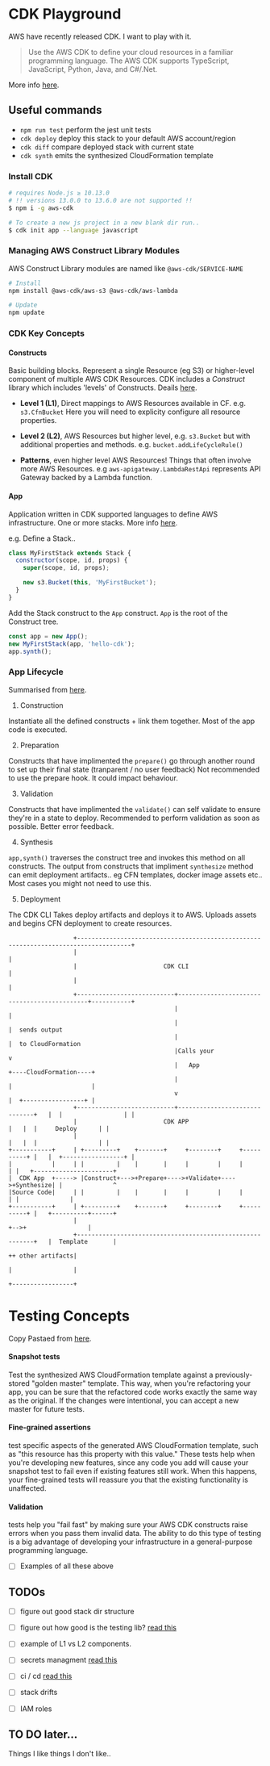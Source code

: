 # CDK Playground

AWS have recently released CDK. I want to play with it.

> Use the AWS CDK to define your cloud resources in a familiar programming language. The AWS CDK supports TypeScript, JavaScript, Python, Java, and C#/.Net. 

More info [here](https://docs.aws.amazon.com/cdk/latest/guide/home.html).

## Useful commands

 * `npm run test`         perform the jest unit tests
 * `cdk deploy`           deploy this stack to your default AWS account/region
 * `cdk diff`             compare deployed stack with current state
 * `cdk synth`            emits the synthesized CloudFormation template

### Install CDK

```bash
# requires Node.js ≥ 10.13.0
# !! versions 13.0.0 to 13.6.0 are not supported !!
$ npm i -g aws-cdk

# To create a new js project in a new blank dir run..
$ cdk init app --language javascript
```

### Managing AWS Construct Library Modules 

AWS Construct Library modules are named like `@aws-cdk/SERVICE-NAME`

```bash
# Install
npm install @aws-cdk/aws-s3 @aws-cdk/aws-lambda

# Update
npm update
```

### CDK Key Concepts

#### Constructs  
Basic building blocks. Represent a single Resource (eg S3) or higher-level component of multiple AWS CDK Resources.
CDK includes a _Construct_ library which includes 'levels' of Constructs. Deails [here](https://docs.aws.amazon.com/cdk/latest/guide/constructs.html).

- **Level 1 (L1)**, Direct mappings to AWS Resources available in CF. e.g. `s3.CfnBucket` Here you will need to explicity configure all resource properties.

- **Level 2 (L2)**, AWS Resources but higher level, e.g. `s3.Bucket` but with additional properties and methods. e.g. `bucket.addLifeCycleRule()`

- **Patterns**, even higher level AWS Resources! Things that often involve more AWS Resources. e.g `aws-apigateway.LambdaRestApi` represents API Gateway backed by a Lambda function.

#### App
Application written in CDK supported languages to define AWS infrastructure. One or more stacks. More info [here](https://docs.aws.amazon.com/cdk/latest/guide/apps.html).

e.g. Define a Stack..

```javascript
class MyFirstStack extends Stack {
  constructor(scope, id, props) {
    super(scope, id, props);

    new s3.Bucket(this, 'MyFirstBucket');
  }
}
```

Add the Stack construct to the `App` construct. `App` is the root of the Construct tree.

```javascript
const app = new App();
new MyFirstStack(app, 'hello-cdk');
app.synth();
```

### App Lifecycle
Summarised from [here](https://docs.aws.amazon.com/cdk/latest/guide/apps.html).

1. Construction

Instantiate all the defined constructs + link them together. Most of the app code is executed.

2. Preparation

Constructs that have implimented the `prepare()` go through another round to set up their final state (tranparent / no user feedback) Not recommended to use the prepare hook. It could impact behaviour. 

3. Validation

Constructs that have implimented the `validate()` can self validate to ensure they're in a state to deploy. Recommended to perform validation as soon as possible. Better error feedback.

4. Synthesis

`app,synth()` traverses the construct tree and invokes this method on all constructs. The output from constructs that impliment `synthesize` method can emit deployment artifacts.. eg CFN templates, docker image assets etc.. Most cases you might not need to use this.

5. Deployment

The CDK CLI Takes deploy artifacts and deploys it to AWS. Uploads assets and begins CFN deployment to create resources.


```
                  +-------------------------------------------------------------------------------------+
                  |                                                                                     |
                  |                        CDK CLI                                                      |
                  |                                                                                     |
                  +---------------------------+---------------------------------------------+-----------+
                                              |                                             |
                                              |                                             |  sends output
                                              |                                             |  to CloudFormation
                                              |Calls your                                   v
                                              |   App                            +----CloudFormation----+
                                              |                                  |                      |
                                              v                                  |  +-----------------+ |
                  +---------------------------+------------------------------+   |  |                 | |
                  |                        CDK APP                           |   |  |     Deploy      | |
                  |                                                          |   |  |                 | |
+-----------+     | +---------+    +-------+     +--------+     +----------+ |   |  +-----------------+ |
|           |     | |         |    |       |     |        |     |          | |   +----------------------+
|  CDK App  +-----> |Construct+--->+Prepare+---->+Validate+---->+Synthesize| |              ^
|Source Code|     | |         |    |       |     |        |     |          | |              |
+-----------+     | +---------+    +-------+     +--------+     +----------+ |   +----------+------+
                  |                                                          +-->+                 |
                  +----------------------------------------------------------+   |  Template       |
                                                                                 ++ other artifacts|
                                                                                 |                 |
                                                                                 +-----------------+
```

# Testing Concepts
Copy Pastaed from [here](https://docs.aws.amazon.com/cdk/latest/guide/testing.html).

#### Snapshot tests
Test the synthesized AWS CloudFormation template against a previously-stored "golden master" template. This way, when you're refactoring your app, you can be sure that the refactored code works exactly the same way as the original. If the changes were intentional, you can accept a new master for future tests.

#### Fine-grained assertions
test specific aspects of the generated AWS CloudFormation template, such as "this resource has this property with this value." These tests help when you're developing new features, since any code you add will cause your snapshot test to fail even if existing features still work. When this happens, your fine-grained tests will reassure you that the existing functionality is unaffected.

#### Validation 
tests help you "fail fast" by making sure your AWS CDK constructs raise errors when you pass them invalid data. The ability to do this type of testing is a big advantage of developing your infrastructure in a general-purpose programming language.

- [ ] Examples of all these above

## TODOs
- [ ] figure out good stack dir structure
- [ ] figure out how good is the testing lib? [read this](https://docs.aws.amazon.com/cdk/latest/guide/testing.html)
- [ ] example of L1 vs L2 components.
- [ ] secrets managment [read this](https://docs.aws.amazon.com/cdk/latest/guide/get_secrets_manager_value.html)
- [ ] ci / cd [read this](https://docs.aws.amazon.com/cdk/latest/guide/cdk_pipeline.html)
- [ ] stack drifts
- [ ] IAM roles


## TO DO later...
Things I like things I don't like..
